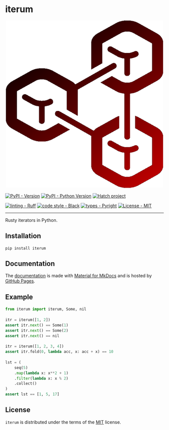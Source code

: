 # iterum

<div align="center">
<img src="https://raw.githubusercontent.com/tjsmart/iterum/main/docs/assets/logo.png" alt="Iterum logo" width="500" role="img">
</div>


[![PyPI - Version](https://img.shields.io/pypi/v/iterum.svg)](https://pypi.org/project/iterum)
[![PyPI - Python Version](https://img.shields.io/pypi/pyversions/iterum.svg)](https://pypi.org/project/iterum)
[![Hatch project](https://img.shields.io/badge/%F0%9F%A5%9A-Hatch-4051b5.svg)](https://github.com/pypa/hatch)


[![linting - Ruff](https://img.shields.io/endpoint?url=https://raw.githubusercontent.com/charliermarsh/ruff/main/assets/badge/v2.json)](https://github.com/astral-sh/ruff)
[![code style - Black](https://img.shields.io/badge/code%20style-black-000000.svg)](https://github.com/psf/black)
[![types - Pyright](https://microsoft.github.io/pyright/img/pyright_badge.svg)](https://microsoft.github.io/pyright/)
[![License - MIT](https://img.shields.io/badge/license-MIT-9400d3.svg)](https://spdx.org/licenses/)

-----

Rusty iterators in Python.

## Installation

```console
pip install iterum
```

## Documentation

The [documentation](https://tjsmart.github.io/iterum) is made with [Material for MkDocs](https://github.com/squidfunk/mkdocs-material) and is hosted by [GitHub Pages](https://docs.github.com/en/pages).


## Example

```python
from iterum import iterum, Some, nil

itr = iterum([1, 2])
assert itr.next() == Some(1)
assert itr.next() == Some(2)
assert itr.next() == nil

itr = iterum([1, 2, 3, 4])
assert itr.fold(0, lambda acc, x: acc + x) == 10

lst = (
    seq(5)
    .map(lambda x: x**2 + 1)
    .filter(lambda x: x % 2)
    .collect()
)
assert lst == [1, 5, 17]
```

## License

`iterum` is distributed under the terms of the [MIT](https://spdx.org/licenses/MIT.html) license.
